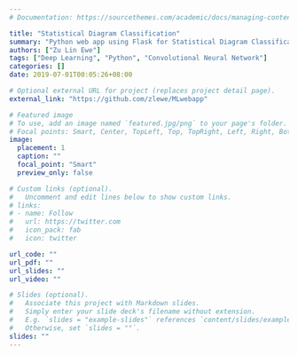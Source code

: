 ```yaml
---
# Documentation: https://sourcethemes.com/academic/docs/managing-content/

title: "Statistical Diagram Classification"
summary: "Python web app using Flask for Statistical Diagram Classification using CNN"
authors: ["Zu Lin Ewe"]
tags: ["Deep Learning", "Python", "Convolutional Neural Network"]
categories: []
date: 2019-07-01T00:05:26+08:00

# Optional external URL for project (replaces project detail page).
external_link: "https://github.com/zlewe/MLwebapp"

# Featured image
# To use, add an image named `featured.jpg/png` to your page's folder.
# Focal points: Smart, Center, TopLeft, Top, TopRight, Left, Right, BottomLeft, Bottom, BottomRight.
image:
  placement: 1
  caption: ""
  focal_point: "Smart"
  preview_only: false

# Custom links (optional).
#   Uncomment and edit lines below to show custom links.
# links:
# - name: Follow
#   url: https://twitter.com
#   icon_pack: fab
#   icon: twitter

url_code: ""
url_pdf: ""
url_slides: ""
url_video: ""

# Slides (optional).
#   Associate this project with Markdown slides.
#   Simply enter your slide deck's filename without extension.
#   E.g. `slides = "example-slides"` references `content/slides/example-slides.md`.
#   Otherwise, set `slides = ""`.
slides: ""
---
```


